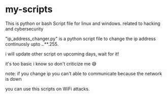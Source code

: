 # my-scripts
This is python or bash Script file for linux and windows. related to hacking and cybersecurity

"ip_address_changer.py" is a python script file to change the ip address continuosly upto  **.**.**.255.







i will update other script on upcoming days, wait for it!

it's too basic i know so don't criticize me 😅

note: 
if you change ip you can't able to communicate because the network is down

you can use this scripts on WiFi attacks.
